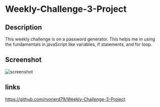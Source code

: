 # Weekly-Challenge-3-Project

## Description

This weekly challenge is on a password generator. This helps me in using the fundamentals in javaScript like variables, if statements, and for loop. 

## Screenshot

![screenshot](images/Screenshot(24).png)

## links

https://github.com/ryonerd79/Weekly-Challenge-3-Project
